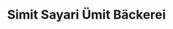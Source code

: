 ---
title: "Simit Sayari Ümit Bäckerei"
url: /bremerhaven/simit-sayari-uemit-baeckerei/
shop: Bäckerei
---